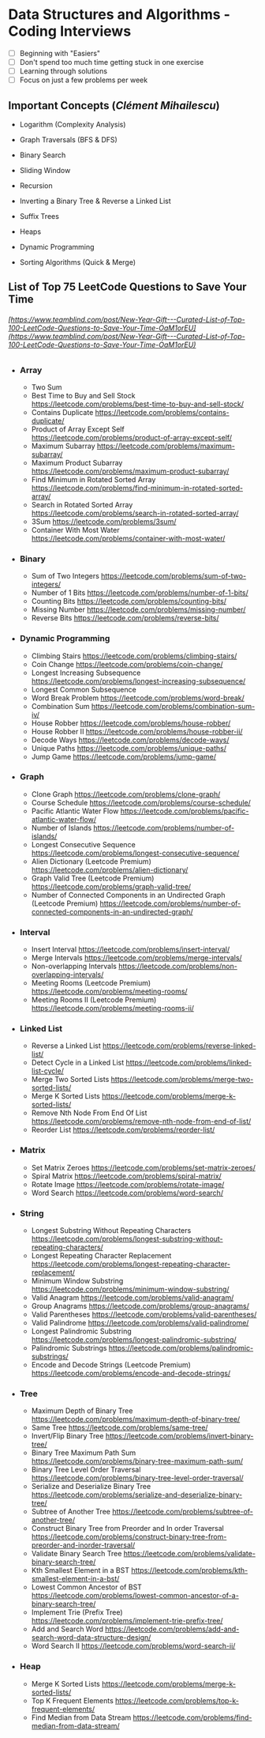 # Data Structures and Algorithms - Coding Interviews

- [ ] Beginning with "Easiers"
- [ ] Don't spend too much time getting stuck in one exercise 
- [ ] Learning through solutions 
- [ ] Focus on just a few problems per week

## Important Concepts (*Clément Mihailescu*)

- Logarithm (Complexity Analysis)

- Graph Traversals (BFS & DFS)

- Binary Search

- Sliding Window

- Recursion

- Inverting a Binary Tree & Reverse a Linked List

- Suffix Trees

- Heaps

- Dynamic Programming 

- Sorting Algorithms (Quick & Merge)

  

## List of Top 75 LeetCode Questions to Save Your Time

###### [https://www.teamblind.com/post/New-Year-Gift---Curated-List-of-Top-100-LeetCode-Questions-to-Save-Your-Time-OaM1orEU](https://www.teamblind.com/post/New-Year-Gift---Curated-List-of-Top-100-LeetCode-Questions-to-Save-Your-Time-OaM1orEU)

- ### Array

  - Two Sum
  - Best Time to Buy and Sell Stock https://leetcode.com/problems/best-time-to-buy-and-sell-stock/
  - Contains Duplicate  https://leetcode.com/problems/contains-duplicate/
  - Product of Array Except Self https://leetcode.com/problems/product-of-array-except-self/
  - Maximum Subarray https://leetcode.com/problems/maximum-subarray/
  - Maximum Product Subarray https://leetcode.com/problems/maximum-product-subarray/
  - Find Minimum in Rotated Sorted Array https://leetcode.com/problems/find-minimum-in-rotated-sorted-array/
  - Search in Rotated Sorted Array  https://leetcode.com/problems/search-in-rotated-sorted-array/
  - 3Sum https://leetcode.com/problems/3sum/
  - Container With Most Water https://leetcode.com/problems/container-with-most-water/

- ### Binary

  -  Sum of Two Integers https://leetcode.com/problems/sum-of-two-integers/
  - Number of 1 Bits https://leetcode.com/problems/number-of-1-bits/
  -  Counting Bits https://leetcode.com/problems/counting-bits/
  - Missing Number https://leetcode.com/problems/missing-number/
  - Reverse Bits https://leetcode.com/problems/reverse-bits/

- ### Dynamic Programming

  - Climbing Stairs https://leetcode.com/problems/climbing-stairs/
  - Coin Change https://leetcode.com/problems/coin-change/
  - Longest Increasing Subsequence https://leetcode.com/problems/longest-increasing-subsequence/
  - Longest Common Subsequence
  - Word Break Problem https://leetcode.com/problems/word-break/
  - Combination Sum https://leetcode.com/problems/combination-sum-iv/
  - House Robber https://leetcode.com/problems/house-robber/
  - House Robber II https://leetcode.com/problems/house-robber-ii/
  - Decode Ways https://leetcode.com/problems/decode-ways/
  - Unique Paths https://leetcode.com/problems/unique-paths/
  - Jump Game https://leetcode.com/problems/jump-game/

- ### Graph

  - Clone Graph https://leetcode.com/problems/clone-graph/ 
  - Course Schedule https://leetcode.com/problems/course-schedule/
  - Pacific Atlantic Water Flow https://leetcode.com/problems/pacific-atlantic-water-flow/
  - Number of Islands https://leetcode.com/problems/number-of-islands/
  - Longest Consecutive Sequence https://leetcode.com/problems/longest-consecutive-sequence/
  - Alien Dictionary (Leetcode Premium) https://leetcode.com/problems/alien-dictionary/
  - Graph Valid Tree (Leetcode Premium) https://leetcode.com/problems/graph-valid-tree/
  - Number of Connected Components in an Undirected Graph (Leetcode Premium) https://leetcode.com/problems/number-of-connected-components-in-an-undirected-graph/

- ### Interval

  - Insert Interval https://leetcode.com/problems/insert-interval/
  - Merge Intervals https://leetcode.com/problems/merge-intervals/
  - Non-overlapping Intervals https://leetcode.com/problems/non-overlapping-intervals/
  - Meeting Rooms (Leetcode Premium) https://leetcode.com/problems/meeting-rooms/
  - Meeting Rooms II (Leetcode Premium) https://leetcode.com/problems/meeting-rooms-ii/

- ### Linked List

  - Reverse a Linked List https://leetcode.com/problems/reverse-linked-list/
  - Detect Cycle in a Linked List https://leetcode.com/problems/linked-list-cycle/
  - Merge Two Sorted Lists https://leetcode.com/problems/merge-two-sorted-lists/
  - Merge K Sorted Lists https://leetcode.com/problems/merge-k-sorted-lists/
  - Remove Nth Node From End Of List https://leetcode.com/problems/remove-nth-node-from-end-of-list/
  - Reorder List https://leetcode.com/problems/reorder-list/

- ### Matrix

  - Set Matrix Zeroes https://leetcode.com/problems/set-matrix-zeroes/
  - Spiral Matrix https://leetcode.com/problems/spiral-matrix/
  - Rotate Image https://leetcode.com/problems/rotate-image/
  - Word Search https://leetcode.com/problems/word-search/

- ### String

  - Longest Substring Without Repeating Characters https://leetcode.com/problems/longest-substring-without-repeating-characters/
  - Longest Repeating Character Replacement https://leetcode.com/problems/longest-repeating-character-replacement/
  - Minimum Window Substring https://leetcode.com/problems/minimum-window-substring/
  - Valid Anagram https://leetcode.com/problems/valid-anagram/
  -  Group Anagrams https://leetcode.com/problems/group-anagrams/
  - Valid Parentheses https://leetcode.com/problems/valid-parentheses/
  - Valid Palindrome https://leetcode.com/problems/valid-palindrome/
  - Longest Palindromic Substring https://leetcode.com/problems/longest-palindromic-substring/
  - Palindromic Substrings https://leetcode.com/problems/palindromic-substrings/
  - Encode and Decode Strings (Leetcode Premium) https://leetcode.com/problems/encode-and-decode-strings/

- ### Tree

  - Maximum Depth of Binary Tree https://leetcode.com/problems/maximum-depth-of-binary-tree/
  - Same Tree  https://leetcode.com/problems/same-tree/
  -  Invert/Flip Binary Tree https://leetcode.com/problems/invert-binary-tree/
  - Binary Tree Maximum Path Sum https://leetcode.com/problems/binary-tree-maximum-path-sum/
  - Binary Tree Level Order Traversal  https://leetcode.com/problems/binary-tree-level-order-traversal/
  -  Serialize and Deserialize Binary Tree https://leetcode.com/problems/serialize-and-deserialize-binary-tree/
  - Subtree of Another Tree https://leetcode.com/problems/subtree-of-another-tree/
  - Construct Binary Tree from Preorder and In order Traversal https://leetcode.com/problems/construct-binary-tree-from-preorder-and-inorder-traversal/
  - Validate Binary Search Tree https://leetcode.com/problems/validate-binary-search-tree/
  - Kth Smallest Element in a BST https://leetcode.com/problems/kth-smallest-element-in-a-bst/
  - Lowest Common Ancestor of BST https://leetcode.com/problems/lowest-common-ancestor-of-a-binary-search-tree/
  - Implement Trie (Prefix Tree) https://leetcode.com/problems/implement-trie-prefix-tree/
  - Add and Search Word https://leetcode.com/problems/add-and-search-word-data-structure-design/
  - Word Search II https://leetcode.com/problems/word-search-ii/

- ### Heap

  - Merge K Sorted Lists https://leetcode.com/problems/merge-k-sorted-lists/
  - Top K Frequent Elements https://leetcode.com/problems/top-k-frequent-elements/
  - Find Median from Data Stream https://leetcode.com/problems/find-median-from-data-stream/

